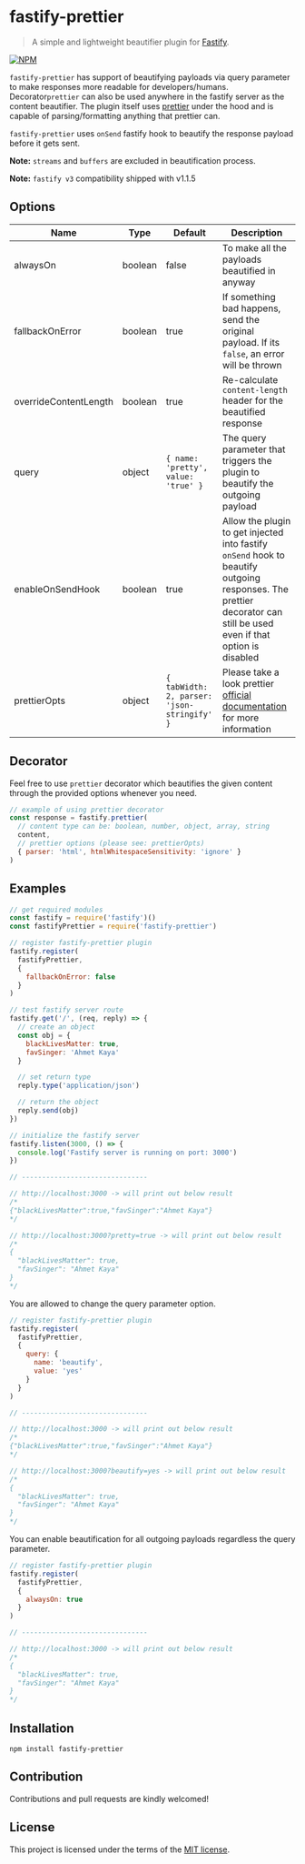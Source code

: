 # fastify-prettier
> A simple and lightweight beautifier plugin for [Fastify](https://github.com/fastify/fastify).

[![NPM](https://nodei.co/npm/fastify-prettier.png)](https://nodei.co/npm/fastify-prettier/)

`fastify-prettier` has support of beautifying payloads via query parameter to make responses more readable for developers/humans. Decorator`prettier` can also be used anywhere in the fastify server as the content beautifier. The plugin itself uses [prettier](https://github.com/prettier/prettier) under the hood and is capable of parsing/formatting anything that prettier can.

`fastify-prettier` uses `onSend` fastify hook to beautify the response payload before it gets sent.

**Note:** `streams` and `buffers` are excluded in beautification process.

**Note:** `fastify v3` compatibility shipped with v1.1.5

## Options

| Name              | Type               | Default                             | Description                                                                                                          |
| ---               | ---                | ---                                 | ---                                                                                                                  |
| alwaysOn         | boolean | false                                | To make all the payloads beautified in anyway                                                 |
| fallbackOnError         | boolean            | true                                | If something bad happens, send the original payload. If its `false`, an error will be thrown                                      |
| overrideContentLength  | boolean            | true                               | Re-calculate `content-length` header for the beautified response                         |
| query          | object              | `{ name: 'pretty', value: 'true' }` | The query parameter that triggers the plugin to beautify the outgoing payload |
| enableOnSendHook          | boolean              | true | Allow the plugin to get injected into fastify `onSend` hook to beautify outgoing responses. The prettier decorator can still be used even if that option is disabled |
| prettierOpts          | object              | `{ tabWidth: 2, parser: 'json-stringify' }` | Please take a look prettier [official documentation](https://prettier.io/docs/en/options.html) for more information |

## Decorator

Feel free to use `prettier` decorator which beautifies the given content through the provided options whenever you need.

```js
// example of using prettier decorator
const response = fastify.prettier(
  // content type can be: boolean, number, object, array, string
  content,
  // prettier options (please see: prettierOpts)
  { parser: 'html', htmlWhitespaceSensitivity: 'ignore' }
)
```


## Examples

```js
// get required modules
const fastify = require('fastify')()
const fastifyPrettier = require('fastify-prettier')

// register fastify-prettier plugin
fastify.register(
  fastifyPrettier,
  {
    fallbackOnError: false
  }
)

// test fastify server route
fastify.get('/', (req, reply) => {
  // create an object
  const obj = {
    blackLivesMatter: true,
    favSinger: 'Ahmet Kaya'
  }

  // set return type
  reply.type('application/json')

  // return the object
  reply.send(obj)
})

// initialize the fastify server
fastify.listen(3000, () => {
  console.log('Fastify server is running on port: 3000')
})

// -------------------------------

// http://localhost:3000 -> will print out below result
/*
{"blackLivesMatter":true,"favSinger":"Ahmet Kaya"}
*/

// http://localhost:3000?pretty=true -> will print out below result
/*
{
  "blackLivesMatter": true,
  "favSinger": "Ahmet Kaya"
}
*/
```

You are allowed to change the query parameter option.

```js
// register fastify-prettier plugin
fastify.register(
  fastifyPrettier,
  {
    query: {
      name: 'beautify',
      value: 'yes'
    }
  }
)

// -------------------------------

// http://localhost:3000 -> will print out below result
/*
{"blackLivesMatter":true,"favSinger":"Ahmet Kaya"}
*/

// http://localhost:3000?beautify=yes -> will print out below result
/*
{
  "blackLivesMatter": true,
  "favSinger": "Ahmet Kaya"
}
*/
```

You can enable beautification for all outgoing payloads regardless the query parameter.

```js
// register fastify-prettier plugin
fastify.register(
  fastifyPrettier,
  {
    alwaysOn: true
  }
)

// -------------------------------

// http://localhost:3000 -> will print out below result
/*
{
  "blackLivesMatter": true,
  "favSinger": "Ahmet Kaya"
}
*/
```

## Installation
`npm install fastify-prettier`

## Contribution
Contributions and pull requests are kindly welcomed!

## License
This project is licensed under the terms of the [MIT license](https://github.com/hsynlms/fastify-prettier/blob/master/LICENSE).

